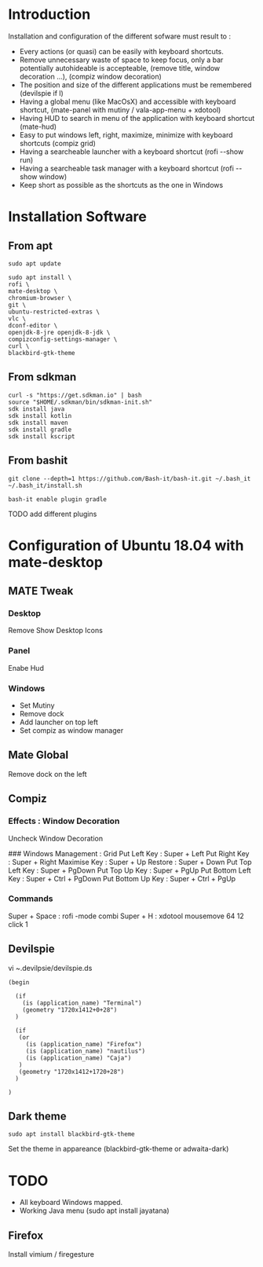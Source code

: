 # Introduction 

Installation and configuration of the different sofware must result to :

* Every actions (or quasi) can be easily with keyboard shortcuts.
* Remove unnecessary waste of space to keep focus, only a bar potentially autohideable is accepteable, (remove title, window decoration ...), (compiz window decoration)
* The position and size of the different applications must be remembered (devilspie if l)
* Having a global menu (like MacOsX) and accessible with keyboard shortcut, (mate-panel with mutiny / vala-app-menu + xdotool)
* Having HUD to search in menu of the application with keyboard shortcut (mate-hud)
* Easy to put windows left, right, maximize, minimize with keyboard shortcuts (compiz grid)
* Having a searcheable launcher with a keyboard shortcut (rofi --show run)
* Having a searcheable task manager with a keyboard shortcut (rofi --show window)
* Keep short as possible as the shortcuts as the one in Windows

# Installation Software

## From apt
    sudo apt update

    sudo apt install \
    rofi \
    mate-desktop \
    chromium-browser \
    git \
    ubuntu-restricted-extras \
    vlc \
    dconf-editor \
    openjdk-8-jre openjdk-8-jdk \
    compizconfig-settings-manager \
    curl \
    blackbird-gtk-theme

## From sdkman

    curl -s "https://get.sdkman.io" | bash 
    source "$HOME/.sdkman/bin/sdkman-init.sh"
    sdk install java
    sdk install kotlin
    sdk install maven
    sdk install gradle
    sdk install kscript

## From bashit

    git clone --depth=1 https://github.com/Bash-it/bash-it.git ~/.bash_it
    ~/.bash_it/install.sh
    
    bash-it enable plugin gradle
TODO add different plugins

# Configuration of Ubuntu 18.04 with mate-desktop

## MATE Tweak
### Desktop 
Remove Show Desktop Icons

### Panel
Enabe Hud

### Windows
* Set Mutiny
* Remove dock
* Add launcher on top left
* Set compiz as window manager

## Mate Global
Remove dock on the left

## Compiz

### Effects : Window Decoration
Uncheck Window Decoration

### Windows Management : Grid
Put Left Key : Super + Left
Put Right Key : Super + Right
Maximise Key : Super + Up
Restore : Super + Down
Put Top Left Key : Super + PgDown
Put Top Up Key : Super + PgUp
Put Bottom Left Key : Super + Ctrl + PgDown
Put Bottom Up Key : Super + Ctrl + PgUp


### Commands
Super + Space : rofi -mode combi
Super + H : xdotool mousemove 64 12 click 1

## Devilspie
vi ~.devilpsie/devilspie.ds

    (begin
    
      (if
        (is (application_name) "Terminal")
        (geometry "1720x1412+0+28")
      )
  
      (if
       (or
         (is (application_name) "Firefox")
         (is (application_name) "nautilus")
         (is (application_name) "Caja")
       )
       (geometry "1720x1412+1720+28")
      )
  
    )

## Dark theme
    sudo apt install blackbird-gtk-theme 

Set the theme in appareance (blackbird-gtk-theme or adwaita-dark)

# TODO
* All keyboard Windows mapped.
* Working Java menu (sudo apt install jayatana)


## Firefox
Install vimium / firegesture



